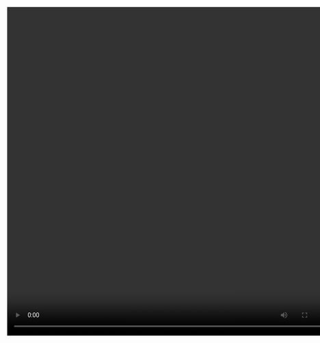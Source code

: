 <div style="text-align: center;">
<video controls width="768" height="768" src="https://d-id-talks-prod.s3.us-west-2.amazonaws.com/google-oauth2%7C109663238432580321767/tlk_qJsD18MODXmh4gEI-gmXu/1746817389983.mp4?AWSAccessKeyId=AKIA5CUMPJBIK65W6FGA&Expires=1746903804&Signature=4c4dVQAng8dTCRhxiCNXtKxEWzI%3D"></video>
</div>
